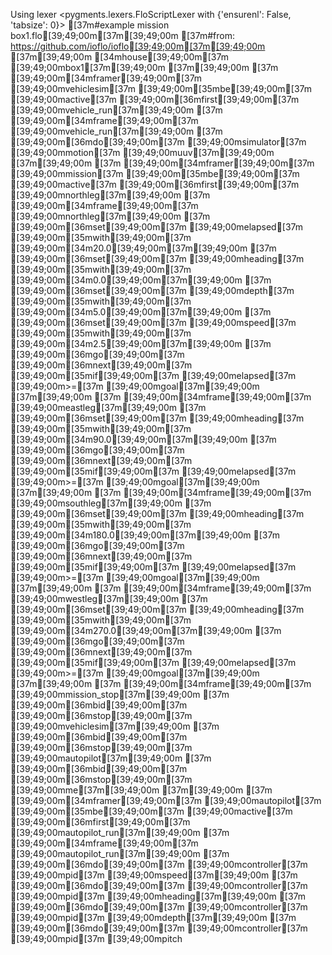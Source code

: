Using lexer <pygments.lexers.FloScriptLexer with {'ensurenl': False, 'tabsize': 0}>
[37m#example mission box1.flo[39;49;00m[37m[39;49;00m
[37m#from: https://github.com/ioflo/ioflo[39;49;00m[37m[39;49;00m
[37m[39;49;00m
[34mhouse[39;49;00m[37m [39;49;00mbox1[37m[39;49;00m
[37m[39;49;00m
[37m   [39;49;00m[34mframer[39;49;00m[37m [39;49;00mvehiclesim[37m [39;49;00m[35mbe[39;49;00m[37m [39;49;00mactive[37m [39;49;00m[36mfirst[39;49;00m[37m [39;49;00mvehicle_run[37m[39;49;00m
[37m      [39;49;00m[34mframe[39;49;00m[37m [39;49;00mvehicle_run[37m[39;49;00m
[37m         [39;49;00m[36mdo[39;49;00m[37m [39;49;00msimulator[37m [39;49;00mmotion[37m [39;49;00muuv[37m[39;49;00m
[37m[39;49;00m
[37m   [39;49;00m[34mframer[39;49;00m[37m [39;49;00mmission[37m [39;49;00m[35mbe[39;49;00m[37m [39;49;00mactive[37m [39;49;00m[36mfirst[39;49;00m[37m [39;49;00mnorthleg[37m[39;49;00m
[37m      [39;49;00m[34mframe[39;49;00m[37m [39;49;00mnorthleg[37m[39;49;00m
[37m         [39;49;00m[36mset[39;49;00m[37m [39;49;00melapsed[37m [39;49;00m[35mwith[39;49;00m[37m [39;49;00m[34m20.0[39;49;00m[37m[39;49;00m
[37m         [39;49;00m[36mset[39;49;00m[37m [39;49;00mheading[37m [39;49;00m[35mwith[39;49;00m[37m [39;49;00m[34m0.0[39;49;00m[37m[39;49;00m
[37m         [39;49;00m[36mset[39;49;00m[37m [39;49;00mdepth[37m [39;49;00m[35mwith[39;49;00m[37m [39;49;00m[34m5.0[39;49;00m[37m[39;49;00m
[37m         [39;49;00m[36mset[39;49;00m[37m [39;49;00mspeed[37m [39;49;00m[35mwith[39;49;00m[37m [39;49;00m[34m2.5[39;49;00m[37m[39;49;00m
[37m         [39;49;00m[36mgo[39;49;00m[37m [39;49;00m[36mnext[39;49;00m[37m [39;49;00m[35mif[39;49;00m[37m [39;49;00melapsed[37m [39;49;00m>=[37m [39;49;00mgoal[37m[39;49;00m
[37m[39;49;00m
[37m      [39;49;00m[34mframe[39;49;00m[37m [39;49;00meastleg[37m[39;49;00m
[37m         [39;49;00m[36mset[39;49;00m[37m [39;49;00mheading[37m [39;49;00m[35mwith[39;49;00m[37m [39;49;00m[34m90.0[39;49;00m[37m[39;49;00m
[37m         [39;49;00m[36mgo[39;49;00m[37m [39;49;00m[36mnext[39;49;00m[37m [39;49;00m[35mif[39;49;00m[37m [39;49;00melapsed[37m [39;49;00m>=[37m [39;49;00mgoal[37m[39;49;00m
[37m[39;49;00m
[37m      [39;49;00m[34mframe[39;49;00m[37m [39;49;00msouthleg[37m[39;49;00m
[37m         [39;49;00m[36mset[39;49;00m[37m [39;49;00mheading[37m [39;49;00m[35mwith[39;49;00m[37m [39;49;00m[34m180.0[39;49;00m[37m[39;49;00m
[37m         [39;49;00m[36mgo[39;49;00m[37m [39;49;00m[36mnext[39;49;00m[37m [39;49;00m[35mif[39;49;00m[37m [39;49;00melapsed[37m [39;49;00m>=[37m [39;49;00mgoal[37m[39;49;00m
[37m[39;49;00m
[37m      [39;49;00m[34mframe[39;49;00m[37m [39;49;00mwestleg[37m[39;49;00m
[37m         [39;49;00m[36mset[39;49;00m[37m [39;49;00mheading[37m [39;49;00m[35mwith[39;49;00m[37m [39;49;00m[34m270.0[39;49;00m[37m[39;49;00m
[37m         [39;49;00m[36mgo[39;49;00m[37m [39;49;00m[36mnext[39;49;00m[37m [39;49;00m[35mif[39;49;00m[37m [39;49;00melapsed[37m [39;49;00m>=[37m [39;49;00mgoal[37m[39;49;00m
[37m[39;49;00m
[37m      [39;49;00m[34mframe[39;49;00m[37m [39;49;00mmission_stop[37m[39;49;00m
[37m         [39;49;00m[36mbid[39;49;00m[37m [39;49;00m[36mstop[39;49;00m[37m [39;49;00mvehiclesim[37m[39;49;00m
[37m         [39;49;00m[36mbid[39;49;00m[37m [39;49;00m[36mstop[39;49;00m[37m [39;49;00mautopilot[37m[39;49;00m
[37m         [39;49;00m[36mbid[39;49;00m[37m [39;49;00m[36mstop[39;49;00m[37m [39;49;00mme[37m[39;49;00m
[37m[39;49;00m
[37m   [39;49;00m[34mframer[39;49;00m[37m [39;49;00mautopilot[37m [39;49;00m[35mbe[39;49;00m[37m [39;49;00mactive[37m [39;49;00m[36mfirst[39;49;00m[37m [39;49;00mautopilot_run[37m[39;49;00m
[37m      [39;49;00m[34mframe[39;49;00m[37m [39;49;00mautopilot_run[37m[39;49;00m
[37m         [39;49;00m[36mdo[39;49;00m[37m [39;49;00mcontroller[37m [39;49;00mpid[37m [39;49;00mspeed[37m[39;49;00m
[37m         [39;49;00m[36mdo[39;49;00m[37m [39;49;00mcontroller[37m [39;49;00mpid[37m [39;49;00mheading[37m[39;49;00m
[37m         [39;49;00m[36mdo[39;49;00m[37m [39;49;00mcontroller[37m [39;49;00mpid[37m [39;49;00mdepth[37m[39;49;00m
[37m         [39;49;00m[36mdo[39;49;00m[37m [39;49;00mcontroller[37m [39;49;00mpid[37m [39;49;00mpitch
